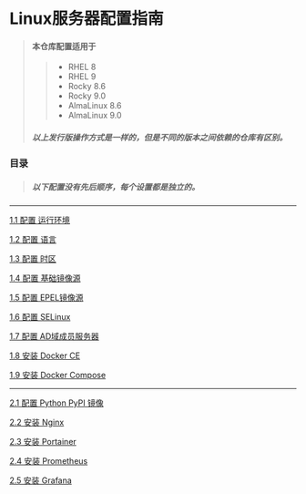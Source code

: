 Linux服务器配置指南
=
> #### 本仓库配置适用于
>> - RHEL 8
>> - RHEL 9
>> - Rocky 8.6
>> - Rocky 9.0
>> - AlmaLinux 8.6
>> - AlmaLinux 9.0 
> ##### 以上发行版操作方式是一样的，但是不同的版本之间依赖的仓库有区别。

### 目录
> ##### 以下配置没有先后顺序，每个设置都是独立的。
---

[1.1 配置 运行环境](guide/00_boot_mode.md)

[1.2 配置 语言](guide/01_language.md)

[1.3 配置 时区](guide/02_timezone.md)

[1.4 配置 基础镜像源](guide/03_mirrors.md)

[1.5 配置 EPEL镜像源](guide/09_epel.md)

[1.6 配置 SELinux](guide/04_SELinux.md)

[1.7 配置 AD域成员服务器](guide/05_windows_domain.md)

[1.8 安装 Docker CE](guide/06_docker-ce.md)

[1.9 安装 Docker Compose](guide/07_docker-compose.md)

---

[2.1 配置 Python PyPI 镜像](guide/08_python_pypi.md)

[2.2 安装 Nginx](guide/11_nginx.md)

[2.3 安装 Portainer](guide/10_portainer.md)

[2.4 安装 Prometheus](guide/12_prometheus.md)

[2.5 安装 Grafana](guide/13_grafana.md)
